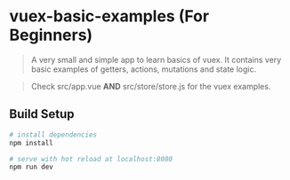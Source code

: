 # vuex-basic-examples (For Beginners)

> A very small and simple app to learn basics of vuex.
> It contains very basic examples of getters, actions, mutations and state logic.

> Check src/app.vue <b>AND</b> src/store/store.js for the vuex examples.

## Build Setup

``` bash
# install dependencies
npm install

# serve with hot reload at localhost:8080
npm run dev
